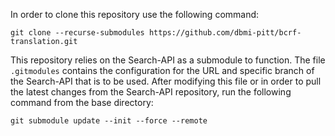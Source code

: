 In order to clone this repository use the following command: 

```commandline
git clone --recurse-submodules https://github.com/dbmi-pitt/bcrf-translation.git
```

This repository relies on the Search-API as a submodule to function. The file `.gitmodules` contains the configuration
for the URL and specific branch of the Search-API that is to be used. After modifying this file or in order to pull
the latest changes from the Search-API repository, run the following command from the base directory:

```
git submodule update --init --force --remote
```